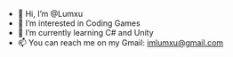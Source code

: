 - 👋 Hi, I’m @Lumxu
- 👀 I’m interested in Coding Games
- 🌱 I’m currently learning C# and Unity
- 📫 You can reach me on my Gmail: imlumxu@gmail.com
